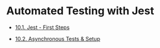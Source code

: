 # Automated Testing with Jest

* [10.1. Jest - First Steps](https://github.com/RafaelAugustScherer/trybe-exercises/tree/main/01-web_development_fundamentals/block10-jest/day01-exercises)

* [10.2. Asynchronous Tests & Setup](https://github.com/RafaelAugustScherer/trybe-exercises/tree/main/01-web_development_fundamentals/block10-jest/day02-exercises)